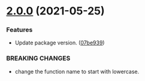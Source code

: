 # [2.0.0](https://github.com/fatesigner/img-compressor/compare/v1.0.1...v2.0.0) (2021-05-25)


### Features

* Update package version. ([07be939](https://github.com/fatesigner/img-compressor/commit/07be939dd91472123bf50dc7527b02a8679de0bc))


### BREAKING CHANGES

* change the function name to start with lowercase.
